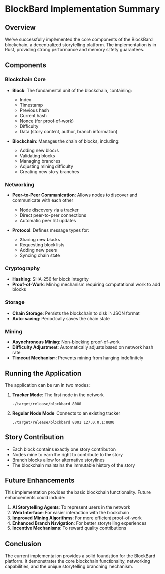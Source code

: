 # BlockBard Implementation Summary

## Overview

We've successfully implemented the core components of the BlockBard blockchain, a decentralized storytelling platform. The implementation is in Rust, providing strong performance and memory safety guarantees.

## Components

### Blockchain Core

- **Block**: The fundamental unit of the blockchain, containing:
  - Index
  - Timestamp
  - Previous hash
  - Current hash
  - Nonce (for proof-of-work)
  - Difficulty
  - Data (story content, author, branch information)

- **Blockchain**: Manages the chain of blocks, including:
  - Adding new blocks
  - Validating blocks
  - Managing branches
  - Adjusting mining difficulty
  - Creating new story branches

### Networking

- **Peer-to-Peer Communication**: Allows nodes to discover and communicate with each other
  - Node discovery via a tracker
  - Direct peer-to-peer connections
  - Automatic peer list updates

- **Protocol**: Defines message types for:
  - Sharing new blocks
  - Requesting block lists
  - Adding new peers
  - Syncing chain state

### Cryptography

- **Hashing**: SHA-256 for block integrity
- **Proof-of-Work**: Mining mechanism requiring computational work to add blocks

### Storage

- **Chain Storage**: Persists the blockchain to disk in JSON format
- **Auto-saving**: Periodically saves the chain state

### Mining

- **Asynchronous Mining**: Non-blocking proof-of-work
- **Difficulty Adjustment**: Automatically adjusts based on network hash rate
- **Timeout Mechanism**: Prevents mining from hanging indefinitely

## Running the Application

The application can be run in two modes:

1. **Tracker Mode**: The first node in the network
   ```
   ./target/release/blockbard 8000
   ```

2. **Regular Node Mode**: Connects to an existing tracker
   ```
   ./target/release/blockbard 8001 127.0.0.1:8000
   ```

## Story Contribution

- Each block contains exactly one story contribution
- Nodes mine to earn the right to contribute to the story
- Branch blocks allow for alternative storylines
- The blockchain maintains the immutable history of the story

## Future Enhancements

This implementation provides the basic blockchain functionality. Future enhancements could include:

1. **AI Storytelling Agents**: To represent users in the network
2. **Web Interface**: For easier interaction with the blockchain
3. **Improved Mining Algorithms**: For more efficient proof-of-work
4. **Enhanced Branch Navigation**: For better storytelling experiences
5. **Incentive Mechanisms**: To reward quality contributions

## Conclusion

The current implementation provides a solid foundation for the BlockBard platform. It demonstrates the core blockchain functionality, networking capabilities, and the unique storytelling branching mechanism. 